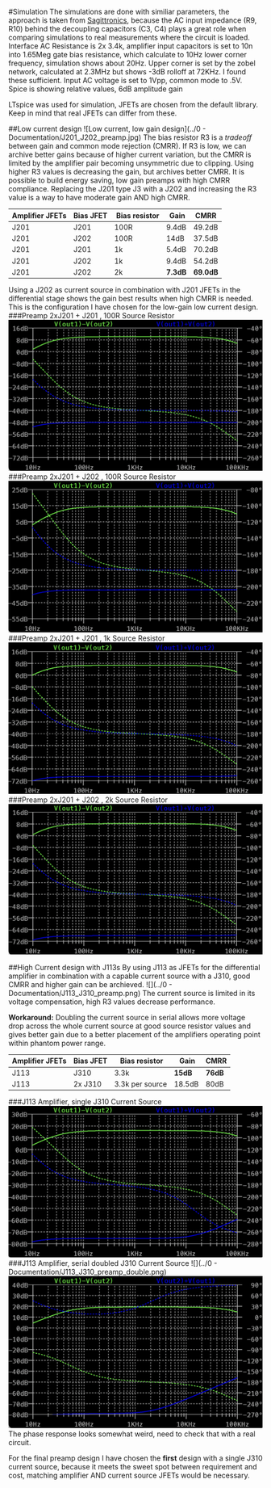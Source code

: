 #Simulation
The simulations are done with similiar parameters, the approach is taken from [Sagittronics](https://sagittronics.wordpress.com/2019/07/04/simple-phantom-power-preamp-alex-rice-piezo-amplifier/), because the AC input impedance (R9, R10) behind the decoupling capacitors (C3, C4) plays a great role when comparing simulations to real measurements where the circuit is loaded. Interface AC Resistance is 2x 3.4k, amplifier input capacitors is set to 10n into 1.65Meg gate bias resistance, which calculate to 10Hz lower corner frequency, simulation shows about 20Hz. Upper corner is set by the zobel network, calculated at 2.3MHz but shows -3dB rolloff at 72KHz. I found these sufficient. Input AC voltage is set to  1Vpp, common mode to .5V.  Spice is showing relative values, 6dB amplitude gain 

LTspice was used for simulation, JFETs are chosen from the default library. Keep in mind that real JFETs can differ from these. 


##Low current design
![Low current, low gain design](../0 - Documentation/J201_J202_preamp.jpg)
The bias resistor R3 is a <i>tradeoff</i> between gain and common mode rejection (CMRR). If R3 is low, we can archive better gains because of higher current variation, but the CMRR is limited by the amplifier pair becoming unsymmetric due to clipping. Using higher R3 values is decreasing the gain, but archives better CMRR. It is possible to build energy saving, low gain preamps with high CMRR compliance. Replacing the J201 type J3 with a J202 and increasing the R3 value is a way to have moderate gain AND high CMRR. 

|Amplifier JFETs| Bias JFET| Bias resistor| Gain | CMRR |
|---|---|---|---|---|
|J201|J201|100R|9.4dB|49.2dB|
|J201|J202|100R|14dB|37.5dB|
|J201|J201|1k|5.4dB|70.2dB|
|J201|J202|1k|9.4dB|54.2dB|
|J201|J202|2k|<b>7.3dB</b>|<b>69.0dB</b>|

Using a J202 as current source in combination with J201 JFETs in the differential stage shows the gain best results when high CMRR is needed. This is the configuration I have chosen for the low-gain low current design.
###Preamp 2xJ201 + J201 , 100R Source Resistor
![Preamp 2xJ201 + J201 , 100R Source Resistor , 2x3.4k Rin Interface (+2x6.8k phantom)](SIM_J201J201_100R.png)
###Preamp 2xJ201 + J202 , 100R Source Resistor 
![Preamp 2xJ201 + J202 , 100R Source Resistor , 2x3.4k Rin Interface (+2x6.8k phantom) ](SIM_J201J202_100R.png)
###Preamp 2xJ201 + J201 , 1k Source Resistor 
![Preamp 2xJ201 + J201 , 1k Source Resistor , 2x3.4k Rin Interface (+2x6.8k phantom) ](SIM_J201J201_1k.png)
###Preamp 2xJ201 + J202 , 2k Source Resistor 
![Preamp 2xJ201 + J202 , 2k Source Resistor , 2x3.4k Rin Interface (+2x6.8k phantom)  ](SIM_J201J202_2k.png)

##High Current design with J113s 
By using J113 as JFETs for the differential amplifier in combination with a capable current source with a J310, good CMRR and higher gain can be archieved. 
![](../0 - Documentation/J113_J310_preamp.png)
The current source is limited in its voltage compensation, high R3 values decrease performance. 

<b>Workaround:</b> Doubling the current source in serial allows more voltage drop across the whole current source at good source resistor values and gives better gain due to a better placement of the amplifiers  operating point within phantom power range.
  
|Amplifier JFETs| Bias JFET| Bias resistor| Gain | CMRR|
|---|---|---|---|---|
|J113|J310|3.3k|<b>15dB</b>|<b>76dB</b>|
|J113|2x J310|3.3k per source|18.5dB|80dB|

###J113 Amplifier, single J310 Current Source
![](SIM_J113_J310_3k3_SingleSource.png)
###J113 Amplifier, serial doubled J310 Current Source
![](../0 - Documentation/J113_J310_preamp_double.png)
![](SIM_J113_J310_3k3_DoubleSource.png)
The phase response looks somewhat weird, need to check that with a real circuit. 

For the final preamp design I have chosen the <b>first</b> design with a single J310 current source, because it meets the sweet spot between requirement and cost, matching amplifier AND current source JFETs would be necessary. 

